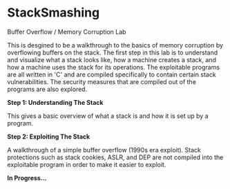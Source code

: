 StackSmashing
=============

Buffer Overflow / Memory Corruption Lab

This is desgined to be a walkthrough to the basics of memory corruption by overflowing buffers on the stack. The first step in this lab is to understand and visualize what a stack looks like, how a machine creates a stack, and how a machine uses the stack for its operations. The exploitable programs are all written in 'C' and are compiled specifically to contain certain stack vulnerabilities. The security measures that are compiled out of the programs are also explored.  

<b>Step 1: Understanding The Stack</b>

This gives a basic overview of what a stack is and how it is set up by a program.

<b>Step 2: Exploiting The Stack</b>

A walkthrough of a simple buffer overflow (1990s era exploit). Stack protections such as stack cookies, ASLR, and DEP are not compiled into the exploitable program in order to make it easier to exploit. 

<b>In Progress...</b>
